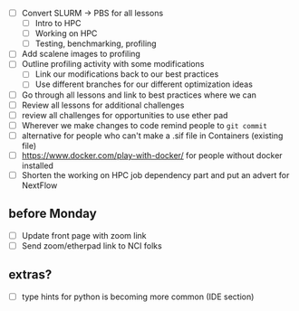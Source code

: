 - [ ] Convert SLURM -> PBS for all lessons
  - [ ] Intro to HPC
  - [ ] Working on HPC
  - [ ] Testing, benchmarking, profiling
- [ ] Add scalene images to profiling
- [ ] Outline profiling activity with some modifications
  - [ ] Link our modifications back to our best practices
  - [ ] Use different branches for our different optimization ideas
- [ ] Go through all lessons and link to best practices where we can
- [ ] Review all lessons for additional challenges
- [ ] review all challenges for opportunities to use ether pad
- [ ] Wherever we make changes to code remind people to `git commit`
- [ ] alternative for people who can't make a .sif file in Containers (existing file)
- [ ] https://www.docker.com/play-with-docker/ for people without docker installed
- [ ] Shorten the working on HPC job dependency part and put an advert for NextFlow

## before Monday
- [ ] Update front page with zoom link
- [ ] Send zoom/etherpad link to NCI folks

## extras?
- [ ] type hints for python is becoming more common (IDE section)
